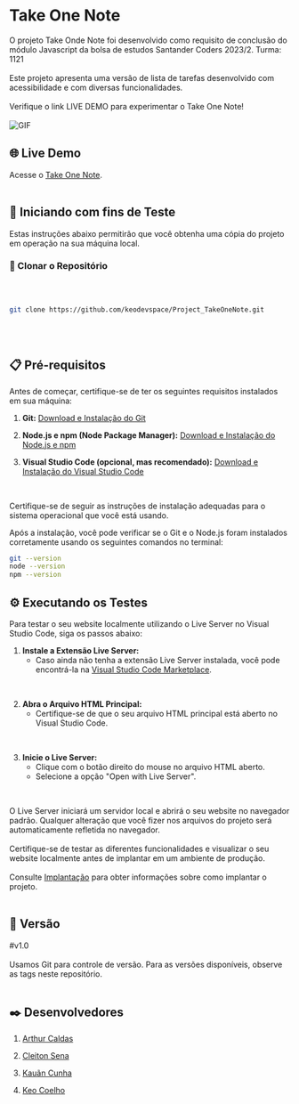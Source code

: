 # Take One Note
O projeto Take Onde Note foi desenvolvido como requisito de conclusão do módulo Javascript da bolsa de estudos Santander Coders 2023/2. Turma: 1121
<br>
<br>
Este projeto apresenta uma versão de lista de tarefas desenvolvido com acessibilidade e com diversas funcionalidades. 
<br>
<br>
Verifique o link LIVE DEMO para experimentar o Take One Note!
<br>
<br>
![GIF]()

## 🌐 Live Demo

Acesse o [Take One Note]().
<br>
<br>

## 🚀 Iniciando com fins de Teste

Estas instruções abaixo permitirão que você obtenha uma cópia do projeto em operação na sua máquina local.


### 🔗 Clonar o Repositório

<br>

```bash

git clone https://github.com/keodevspace/Project_TakeOneNote.git

```
<br>
<br>

## 📋 Pré-requisitos

Antes de começar, certifique-se de ter os seguintes requisitos instalados em sua máquina:

1. **Git:** [Download e Instalação do Git](https://git-scm.com/book/pt-br/v2/Come%C3%A7ando-Instalando-o-Git)

2. **Node.js e npm (Node Package Manager):** [Download e Instalação do Node.js e npm](https://nodejs.org/)

3. **Visual Studio Code (opcional, mas recomendado):** [Download e Instalação do Visual Studio Code](https://code.visualstudio.com/)
<br>

Certifique-se de seguir as instruções de instalação adequadas para o sistema operacional que você está usando.

Após a instalação, você pode verificar se o Git e o Node.js foram instalados corretamente usando os seguintes comandos no terminal:
<br>

```bash
git --version
node --version
npm --version
```

## ⚙️ Executando os Testes

Para testar o seu website localmente utilizando o Live Server no Visual Studio Code, siga os passos abaixo:
<br>

1. **Instale a Extensão Live Server:**
   - Caso ainda não tenha a extensão Live Server instalada, você pode encontrá-la na [Visual Studio Code Marketplace](https://marketplace.visualstudio.com/items?itemName=ritwickdey.LiveServer).
<br>

2. **Abra o Arquivo HTML Principal:**
   - Certifique-se de que o seu arquivo HTML principal está aberto no Visual Studio Code.
<br>

3. **Inicie o Live Server:**
   - Clique com o botão direito do mouse no arquivo HTML aberto.
   - Selecione a opção "Open with Live Server".
<br>

O Live Server iniciará um servidor local e abrirá o seu website no navegador padrão. Qualquer alteração que você fizer nos arquivos do projeto será automaticamente refletida no navegador.
<br>
<br>
Certifique-se de testar as diferentes funcionalidades e visualizar o seu website localmente antes de implantar em um ambiente de produção.
<br>
<br>
Consulte [Implantação](#implantação) para obter informações sobre como implantar o projeto.
<br>
<br>

## 📌 Versão

#v1.0<br><br>
Usamos Git para controle de versão. Para as versões disponíveis, observe as tags neste repositório.
<br>
<br>

## ✒️ Desenvolvedores

1. [Arthur Caldas](https://github.com/arthurcaaldas)

2. [Cleiton Sena]()

3. [Kauãn Cunha]()

4. [Keo Coelho](https://github.com/keodevspace)

